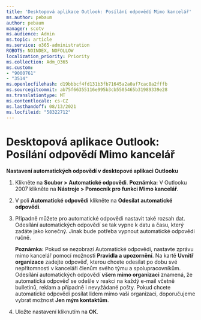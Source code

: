 ```yaml
---
title: 'Desktopová aplikace Outlook: Posílání odpovědí Mimo kancelář'
ms.author: pebaum
author: pebaum
manager: scotv
ms.audience: Admin
ms.topic: article
ms.service: o365-administration
ROBOTS: NOINDEX, NOFOLLOW
localization_priority: Priority
ms.collection: Adm_O365
ms.custom:
- "9000761"
- "3514"
ms.openlocfilehash: d19bbbcf4fd131b3fb71645a2a0af7cac8a2fffb
ms.sourcegitcommit: ab75f66355116e995b3cb5505465b31989339e28
ms.translationtype: MT
ms.contentlocale: cs-CZ
ms.lasthandoff: 08/13/2021
ms.locfileid: "58322712"
---
```

# <a name="outlook-desktop-send-out-of-office-replies"></a>Desktopová aplikace Outlook: Posílání odpovědí Mimo kancelář

**Nastavení automatických odpovědí v desktopové aplikaci Outlooku**

1. Klikněte na **Soubor > Automatické odpovědi**. 
    **Poznámka:** V Outlooku 2007 klikněte na **Nástroje > Pomocník pro funkci Mimo kancelář**.

2. V poli **Automatické odpovědi** klikněte na **Odesílat automatické odpovědi**.

3. Případně můžete pro automatické odpovědi nastavit také rozsah dat. Odesílání automatických odpovědí se tak vypne k datu a času, který zadáte jako konečný. Jinak bude potřeba vypnout automatické odpovědi ručně.

    **Poznámka:** Pokud se nezobrazí Automatické odpovědi, nastavte zprávu mimo kancelář pomocí možnosti **Pravidla a upozornění**. Na kartě **Uvnitř organizace** zadejte odpověď, kterou chcete odesílat po dobu své nepřítomnosti v kanceláři členům svého týmu a spolupracovníkům. Odesílání automatických odpovědí **všem mimo organizaci** znamená, že automatická odpověď se odešle v reakci na každý e-mail včetně bulletinů, reklam a případně i nevyžádané pošty. Pokud chcete automatické odpovědi posílat lidem mimo vaši organizaci, doporučujeme vybrat možnost **Jen mým kontaktům**.

4. Uložte nastavení kliknutím na **OK**.
